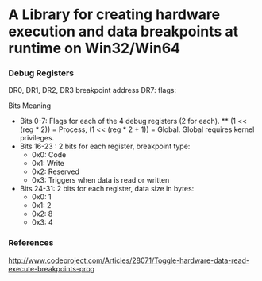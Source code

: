 
# A Library for creating hardware execution and data breakpoints at runtime on Win32/Win64


### Debug Registers
DR0, DR1, DR2, DR3 breakpoint address
DR7: flags:

Bits	Meaning
* Bits 0-7: Flags for each of the 4 debug registers (2 for each). 
** (1 << (reg * 2)) = Process, (1 << (reg * 2 + 1)) = Global. Global requires kernel privileges.
* Bits 16-23 :  2 bits for each register, breakpoint type:
	* 0x0: Code
	* 0x1: Write
	* 0x2: Reserved
	* 0x3: Triggers when data is read or written
* Bits 24-31: 2 bits for each register, data size in bytes:
	* 0x0: 1
	* 0x1: 2
	* 0x2: 8
	* 0x3: 4

### References
http://www.codeproject.com/Articles/28071/Toggle-hardware-data-read-execute-breakpoints-prog
